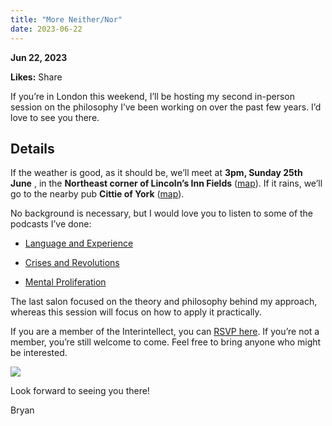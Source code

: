 ```yaml
---
title: "More Neither/Nor"
date: 2023-06-22
---
```


**Jun 22, 2023**

**Likes:** Share

If you’re in London this weekend, I’ll be hosting my second in-person session on the philosophy I’ve been working on over the past few years. I’d love to see you there.

## Details

If the weather is good, as it should be, we’ll meet at **3pm, Sunday 25th June** , in the **Northeast corner of Lincoln’s Inn Fields** ([map](https://goo.gl/maps/41yuC5Z9iMP9NwAN7)). If it rains, we’ll go to the nearby pub **Cittie of York** ([map](https://goo.gl/maps/ULx2drGEqwyMuudY6)).

No background is necessary, but I would love you to listen to some of the podcasts I’ve done:

  * [Language and Experience](https://pod.fo/e/16f7ac)

  * [Crises and Revolutions](https://pod.fo/e/171350)

  * [Mental Proliferation](https://pod.fo/e/181509)




The last salon focused on the theory and philosophy behind my approach, whereas this session will focus on how to apply it practically.

If you are a member of the Interintellect, you can [RSVP here](https://interintellect.com/salon/london-irl-bryan-kam-on-neither-nor-second-session/). If you’re not a member, you’re still welcome to come. Feel free to bring anyone who might be interested.

[![](https://substackcdn.com/image/fetch/w_1456,c_limit,f_auto,q_auto:good,fl_progressive:steep/https%3A%2F%2Fsubstack-post-media.s3.amazonaws.com%2Fpublic%2Fimages%2F1443962d-e5ae-4032-90ed-b3ae0e252901_2048x1365.jpeg)](https://substackcdn.com/image/fetch/f_auto,q_auto:good,fl_progressive:steep/https%3A%2F%2Fsubstack-post-media.s3.amazonaws.com%2Fpublic%2Fimages%2F1443962d-e5ae-4032-90ed-b3ae0e252901_2048x1365.jpeg)

Look forward to seeing you there!

Bryan
